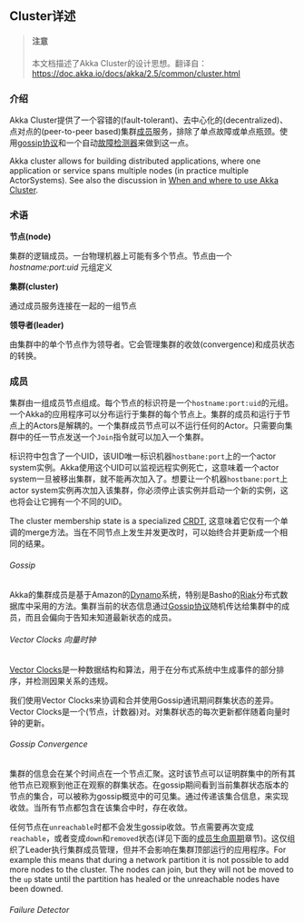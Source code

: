 ## Cluster详述
> #### 注意
> 本文档描述了Akka Cluster的设计思想。翻译自：
> https://doc.akka.io/docs/akka/2.5/common/cluster.html

### 介绍
Akka Cluster提供了一个容错的(fault-tolerant)、去中心化的(decentralized)、点对点的(peer-to-peer based)集群[成员](#membership)服务，排除了单点故障或单点瓶颈。使用[gossip协议](#gossip)和一个自动[故障检测器](#failure_detector)来做到这一点。

Akka cluster allows for building distributed applications, where one application or service spans multiple nodes (in practice multiple ActorSystems). See also the discussion in [When and where to use Akka Cluster](https://doc.akka.io/docs/akka/2.5/cluster-usage.html#when-and-where-to-use-akka-cluster).

### 术语
**节点(node)**

集群的逻辑成员。一台物理机器上可能有多个节点。节点由一个 *hostname:port:uid* 元组定义

**集群(cluster)**

通过成员服务连接在一起的一组节点

**领导者(leader)**

由集群中的单个节点作为领导者。它会管理集群的收敛(convergence)和成员状态的转换。

### <span id="membership">成员</span>
集群由一组成员节点组成。每个节点的标识符是一个`hostname:port:uid`的元组。一个Akka的应用程序可以分布运行于集群的每个节点上。集群的成员和运行于节点上的Actors是解耦的。一个集群成员节点可以不运行任何的Actor。只需要向集群中的任一节点发送一个`Join`指令就可以加入一个集群。

标识符中包含了一个UID，该UID唯一标识机器`hostbane:port`上的一个actor system实例。Akka使用这个UID可以监视远程实例死亡，这意味着一个actor system一旦被移出集群，就不能再次加入了。想要让一个机器`hostbane:port`上actor system实例再次加入该集群，你必须停止该实例并启动一个新的实例，这也将会让它拥有一个不同的UID。

The cluster membership state is a specialized [CRDT](https://hal.inria.fr/file/index/docid/555588/filename/techreport.pdf), 这意味着它仅有一个单调的merge方法。当在不同节点上发生并发更改时，可以始终合并更新成一个相同的结果。

###### <span id="gossip">Gossip</span>
Akka的集群成员是基于Amazon的[Dynamo](https://www.allthingsdistributed.com/files/amazon-dynamo-sosp2007.pdf)系统，特别是Basho的[Riak](http://basho.com/technology/architecture/)分布式数据库中采用的方法。集群当前的状态信息通过[Gossip协议](http://en.wikipedia.org/wiki/Gossip_protocol)随机传达给集群中的成员，而且会偏向于告知未知道最新状态的成员。

###### Vector Clocks 向量时钟
[Vector Clocks](http://en.wikipedia.org/wiki/Vector_clock)是一种数据结构和算法，用于在分布式系统中生成事件的部分排序，并检测因果关系的违规。

我们使用Vector Clocks来协调和合并使用Gossip通讯期间群集状态的差异。Vector Clocks是一个(节点，计数器)对。对集群状态的每次更新都伴随着向量时钟的更新。

###### Gossip Convergence
集群的信息会在某个时间点在一个节点汇聚。这时该节点可以证明群集中的所有其他节点已观察到他正在观察的群集状态。在gossip期间看到当前集群状态版本的节点的集合，可以被称为gossip概览中的可见集。通过传递该集合信息，来实现收敛。当所有节点都包含在该集合中时，存在收敛。

任何节点在`unreachable`时都不会发生gossip收敛。节点需要再次变成`reachable`，或者变成`down`和`removed`状态(详见下面的[成员生命周期]()章节)。这仅组织了Leader执行集群成员管理，但并不会影响在集群顶部运行的应用程序。For example this means that during a network partition it is not possible to add more nodes to the cluster. The nodes can join, but they will not be moved to the `up` state until the partition has healed or the unreachable nodes have been downed.

###### <span id="failure_detector">Failure Detector</span>
